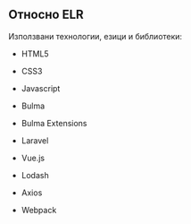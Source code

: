## Относно ELR

Използвани технологии, езици и библиотеки:

- HTML5
- CSS3
- Javascript
- Bulma
- Bulma Extensions

- Laravel
- Vue.js
- Lodash
- Axios
- Webpack